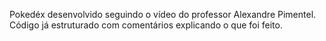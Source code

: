 Pokedéx desenvolvido seguindo o vídeo do professor Alexandre Pimentel. Código já estruturado com comentários explicando o que foi feito.

